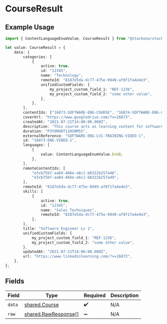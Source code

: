 # CourseResult

## Example Usage

```typescript
import { ContentLanguageEnumValue, CourseResult } from "@stackone/stackone-client-ts/sdk/models/shared";

let value: CourseResult = {
    data: {
        categories: [
            {
                active: true,
                id: "12345",
                name: "Technology",
                remoteId: "8187e5da-dc77-475e-9949-af0f1fa4e4e3",
                unifiedCustomFields: {
                    my_project_custom_field_1: "REF-1236",
                    my_project_custom_field_2: "some other value",
                },
            },
        ],
        contentIds: ["16873-SOFTWARE-ENG-COURSE", "16874-SOFTWARE-ENG-COURSE"],
        coverUrl: "https://www.googledrive.com/?v=16873",
        createdAt: "2021-07-21T14:00:00.000Z",
        description: "This course acts as learning content for software engineers.",
        duration: "P3Y6M4DT12H30M5S",
        externalReference: "SOFTWARE-ENG-LV1-TRAINING-VIDEO-1",
        id: "16873-ENG-VIDEO-1",
        languages: [
            {
                value: ContentLanguageEnumValue.EnGB,
            },
        ],
        remoteContentIds: [
            "e3cb75bf-aa84-466e-a6c1-b8322b257a48",
            "e3cb75bf-aa84-466e-a6c1-b8322b257a49",
        ],
        remoteId: "8187e5da-dc77-475e-9949-af0f1fa4e4e3",
        skills: [
            {
                active: true,
                id: "12345",
                name: "Sales Techniques",
                remoteId: "8187e5da-dc77-475e-9949-af0f1fa4e4e3",
            },
        ],
        title: "Software Engineer Lv 1",
        unifiedCustomFields: {
            my_project_custom_field_1: "REF-1236",
            my_project_custom_field_2: "some other value",
        },
        updatedAt: "2021-07-21T14:00:00.000Z",
        url: "https://www.linkedinlearning.com/?v=16873",
    },
};
```

## Fields

| Field                                                             | Type                                                              | Required                                                          | Description                                                       |
| ----------------------------------------------------------------- | ----------------------------------------------------------------- | ----------------------------------------------------------------- | ----------------------------------------------------------------- |
| `data`                                                            | [shared.Course](../../../sdk/models/shared/course.md)             | :heavy_check_mark:                                                | N/A                                                               |
| `raw`                                                             | [shared.RawResponse](../../../sdk/models/shared/rawresponse.md)[] | :heavy_minus_sign:                                                | N/A                                                               |